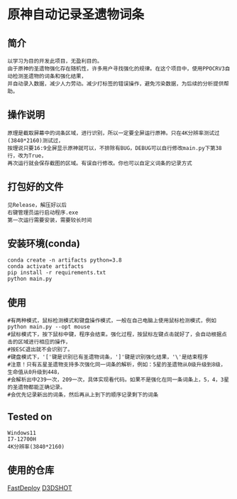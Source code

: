# 原神自动记录圣遗物词条
## 简介
    以学习为目的开发此项目，无盈利目的。
    由于原神的圣遗物强化存在随机性，许多用户寻找强化的规律。在这个项目中，使用PPOCRV3自动检测圣遗物的词条和强化结果，
    并自动录入数据，减少人力劳动。减少打标签的错误操作，避免污染数据，为后续的分析提供帮助。

## 操作说明
    原理是截取屏幕中的词条区域，进行识别，所以一定要全屏运行原神。只在4K分辨率测试过(3840*2160)测试过，
    按理说只要16:9全屏显示原神就可以，不排除有BUG，DEBUG可以自行修改main.py下第38行，改为True，
    再次运行就会保存截图的区域。有误自行修改。你也可以自定义词条的记录方式

## 打包好的文件
    见Release，解压好以后
    右键管理员运行启动程序.exe
    第一次运行需要安装，需要较长时间
    
## 安装环境(conda)
    conda create -n artifacts python=3.8
    conda activate artifacts
    pip install -r requirements.txt
    python main.py

## 使用
    #有两种模式，鼠标检测模式和键盘操作模式，一般在自己电脑上使用鼠标检测模式，例如
    python main.py --opt mouse
    #鼠标模式下，按下鼠标中键，程序会结束。强化过程，按鼠标左键点击就好了，会自动根据点击的区域进行相应的操作，
    #按ESC退出就不会识别了。
    #键盘模式下，'['键是识别已有圣遗物词条，']'键是识别强化结果，'\'是结束程序
    #注意！只有五星圣遗物支持多次强化同一词条的解析，例如：5星的圣遗物从0级升级到8级，生命值从0升级到448，
    #会解析出中239一次，209一次，具体实现看代码。如果不是强化在同一条词条上，5，4，3星的圣遗物都能正确记录。
    #会优先记录新出的词条，然后再从上到下的顺序记录剩下的词条

## Tested on
    Windows11
    I7-12700H
    4K分辨率(3840*2160)

## 使用的仓库
[FastDeploy](https://github.com/PaddlePaddle/FastDeploy)
[D3DSHOT](https://github.com/SerpentAI/D3DShot)